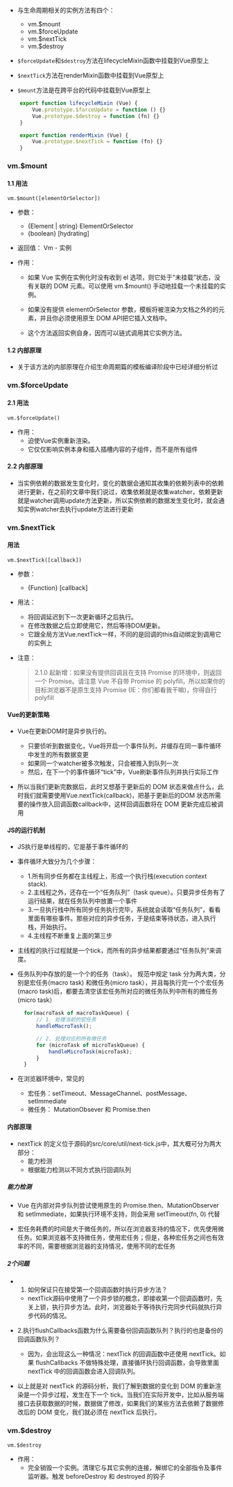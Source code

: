- 与生命周期相关的实例方法有四个：
  - vm.$mount
  - vm.$forceUpdate
  - vm.$nextTick
  - vm.$destroy

- ```$forceUpdate```和```$destroy```方法在lifecycleMixin函数中挂载到Vue原型上

- ```$nextTick```方法在renderMixin函数中挂载到Vue原型上

- ```$mount```方法是在跨平台的代码中挂载到Vue原型上

```js
    export function lifecycleMixin (Vue) {
        Vue.prototype.$forceUpdate = function () {}
        Vue.prototype.$destroy = function (fn) {}
    }

    export function renderMixin (Vue) {
        Vue.prototype.$nextTick = function (fn) {}
    }
```

### vm.$mount

#### 1.1 用法

``` vm.$mount([elementOrSelector]) ```

- 参数：
  - {Element | string} ElementOrSelector
  - {boolean} [hydrating]

- 返回值： Vm - 实例

- 作用：
  - 如果 Vue 实例在实例化时没有收到 el 选项，则它处于“未挂载”状态，没有关联的 DOM 元素。可以使用 vm.$mount() 手动地挂载一个未挂载的实例。

  - 如果没有提供 elementOrSelector 参数，模板将被渲染为文档之外的的元素，并且你必须使用原生 DOM API把它插入文档中。

  - 这个方法返回实例自身，因而可以链式调用其它实例方法。

#### 1.2 内部原理

- 关于该方法的内部原理在介绍生命周期篇的模板编译阶段中已经详细分析过


### vm.$forceUpdate

#### 2.1 用法

``` vm.$forceUpdate() ```

- 作用：
  - 迫使Vue实例重新渲染。
  - 它仅仅影响实例本身和插入插槽内容的子组件，而不是所有组件

#### 2.2 内部原理

- 当实例依赖的数据发生变化时，变化的数据会通知其收集的依赖列表中的依赖进行更新，在之前的文章中我们说过，收集依赖就是收集watcher，依赖更新就是watcher调用update方法更新，所以实例依赖的数据发生变化时，就会通知实例watcher去执行update方法进行更新


### vm.$nextTick

#### 用法

``` vm.$nextTick([callback]) ```

- 参数：
  - {Function} [callback]

- 用法：
  - 将回调延迟到下一次更新循环之后执行。
  - 在修改数据之后立即使用它，然后等待DOM更新。
  - 它跟全局方法Vue.nextTick一样，不同的是回调的this自动绑定到调用它的实例上

- 注意：
  > 2.1.0 起新增：如果没有提供回调且在支持 Promise 的环境中，则返回一个 Promise。请注意 Vue 不自带 Promise 的 polyfill，所以如果你的目标浏览器不是原生支持 Promise (IE：你们都看我干嘛)，你得自行 polyfill


#### Vue的更新策略

- Vue在更新DOM时是异步执行的。
  - 只要侦听到数据变化，Vue将开启一个事件队列，并缓存在同一事件循环中发生的所有数据变更
  - 如果同一个watcher被多次触发，只会被推入到队列一次
  - 然后，在下一个的事件循环“tick”中，Vue刷新事件队列并执行实际工作

- 所以当我们更新完数据后，此时又想基于更新后的 DOM 状态来做点什么，此时我们就需要使用Vue.nextTick(callback)，把基于更新后的DOM 状态所需要的操作放入回调函数callback中，这样回调函数将在 DOM 更新完成后被调用

#### JS的运行机制

- JS执行是单线程的，它是基于事件循环的

- 事件循环大致分为几个步骤：
  - 1.所有同步任务都在主线程上，形成一个执行栈(execution context stack).
  - 2.主线程之外，还存在一个“任务队列”（task queue）。只要异步任务有了运行结果，就在任务队列中放置一个事件
  - 3.一旦执行栈中所有同步任务执行完毕，系统就会读取“任务队列”，看看里面有哪些事件。那些对应的异步任务，于是结束等待状态，进入执行栈，开始执行。
  - 4.主线程不断重复上面的第三步

- 主线程的执行过程就是一个tick，而所有的异步结果都要通过“任务队列“来调度。
- 任务队列中存放的是一个个的任务（task）。 规范中规定 task 分为两大类，分别是宏任务(macro task) 和微任务(micro task），并且每执行完一个个宏任务(macro task)后，都要去清空该宏任务所对应的微任务队列中所有的微任务(micro task）

  ```js
    for(macroTask of macroTaskQueue) {
        // 1. 处理当前的宏任务
        handleMacroTask();

        // 2. 处理对应的所有微任务
        for (microTask of microTaskQueue) {
            handleMicroTask(microTask);
        }
    }
  ```

- 在浏览器环境中，常见的
  - 宏任务：setTimeout、MessageChannel、postMessage、setImmediate
  - 微任务： MutationObsever 和 Promise.then


#### 内部原理

- nextTick 的定义位于源码的src/core/util/next-tick.js中，其大概可分为两大部分：
    - 能力检测
    - 根据能力检测以不同方式执行回调队列

##### 能力检测

- Vue 在内部对异步队列尝试使用原生的 Promise.then、MutationObserver 和 setImmediate，如果执行环境不支持，则会采用 setTimeout(fn, 0) 代替

- 宏任务耗费的时间是大于微任务的，所以在浏览器支持的情况下，优先使用微任务。如果浏览器不支持微任务，使用宏任务；但是，各种宏任务之间也有效率的不同，需要根据浏览器的支持情况，使用不同的宏任务


##### 2个问题

- 1. 如何保证只在接受第一个回调函数时执行异步方法？
  - nextTick源码中使用了一个异步锁的概念，即接收第一个回调函数时，先关上锁，执行异步方法。此时，浏览器处于等待执行完同步代码就执行异步代码的情况。

- 2.执行flushCallbacks函数为什么需要备份回调函数队列？执行的也是备份的回调函数队列？
  - 因为，会出现这么一种情况：nextTick 的回调函数中还使用 nextTick。如果 flushCallbacks 不做特殊处理，直接循环执行回调函数，会导致里面nextTick 中的回调函数会进入回调队列。

- 以上就是对 nextTick 的源码分析，我们了解到数据的变化到 DOM 的重新渲染是一个异步过程，发生在下一个 tick。当我们在实际开发中，比如从服务端接口去获取数据的时候，数据做了修改，如果我们的某些方法去依赖了数据修改后的 DOM 变化，我们就必须在 nextTick 后执行。


### vm.$destroy

``` vm.$destroy ```

- 作用：
  - 完全销毁一个实例。清理它与其它实例的连接，解绑它的全部指令及事件监听器。触发 beforeDestroy 和 destroyed 的钩子